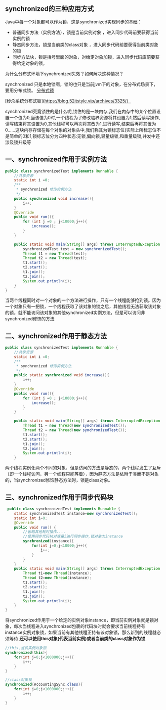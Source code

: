 ## synchronized的三种应用方式

Java中每一个对象都可以作为锁，这是synchronized实现同步的基础：

- 普通同步方法（实例方法），锁是当前实例对象 ，进入同步代码前要获得当前实例的锁
- 静态同步方法，锁是当前类的class对象 ，进入同步代码前要获得当前类对象的锁
- 同步方法块，锁是括号里面的对象，对给定对象加锁，进入同步代码库前要获得给定对象的锁。

为什么分布式环境下synchronized失效？如何解决这种情况？

synchronized 只是本地锁啊，锁的也只是当前jvm下的对象，在分布式场景下，要用分布式锁。
[分布式锁](https://www.cnblogs.com/krcys/p/9379836.html)

[秒杀系统分布式锁](https://blog.52itstyle.vip/archives/3325/）

synchronized究竟锁住的是什么呢,锁住的是一块内存,我们在内存中的某个位置设置一个值为0,当该值为0时,一个线程为了修改临界资源将其设置为1,然后读写操作,读写结束将其设置为0,其他线程可以再次将其改为1,进行读写,结束后再将其置为0......这块内存存储在每个对象的对象头中,我们称其为锁标志位(实际上所标志位不是简单的0和1,锁标志位分为四种状态:无锁,偏向锁,轻量级锁,和重量级锁,并发中还涉及锁升级等

## 一、synchronized作用于实例方法
```java
public class synchronizedTest implements Runnable {
    //共享资源
    static int i =0;
    /**
     * synchronized 修饰实例方法
     */
    public synchronized void increase(){
        i++;
    }
    @Override
    public void run(){
        for (int j =0 ; j<10000;j++){
            increase();
        }
    }

    public static void main(String[] args) throws InterruptedException {
        synchronizedTest test = new synchronizedTest();
        Thread t1 = new Thread(test);
        Thread t2 = new Thread(test);
        t1.start();
        t2.start();
        t1.join();
        t2.join();
        System.out.println(i);
    }
}


```
当两个线程同时对一个对象的一个方法进行操作，只有一个线程能够抢到锁。因为一个对象只有一把锁，一个线程获取了该对象的锁之后，其他线程无法获取该对象的锁，就不能访问该对象的其他synchronized实例方法，但是可以访问非synchronized修饰的方法
## 二、synchronized作用于静态方法
```java
public class synchronizedTest implements Runnable {
    //共享资源
    static int i =0;
    /**
     * synchronized 修饰实例方法
     */
    public static synchronized void increase(){
        i++;
    }
    @Override
    public void run(){
        for (int j =0 ; j<10000;j++){
            increase();
        }
    }

    public static void main(String[] args) throws InterruptedException {
        Thread t1 = new Thread(new synchronizedTest());
        Thread t2 = new Thread(new synchronizedTest());
        t1.start();
        t2.start();
        t1.join();
        t2.join();
        System.out.println(i);
    }

```
两个线程实例化两个不同的对象，但是访问的方法是静态的，两个线程发生了互斥（即一个线程访问，另一个线程只能等着），因为静态方法是依附于类而不是对象的，当synchronized修饰静态方法时，锁是class对象。
## 三、synchronized作用于同步代码块
```java
 public class synchronizedTest implements Runnable {
    static synchronizedTest instance=new synchronizedTest();
    static int i=0;
    @Override
    public void run() {
        //省略其他耗时操作....
        //使用同步代码块对变量i进行同步操作,锁对象为instance
        synchronized(instance){
            for(int j=0;j<10000;j++){
                i++;
            }
        }
    }
    public static void main(String[] args) throws InterruptedException {
        Thread t1=new Thread(instance);
        Thread t2=new Thread(instance);
        t1.start();
        t2.start();
        t1.join();
        t2.join();
        System.out.println(i);
    }
}

```
将synchronized作用于一个给定的实例对象instance，即当前实例对象就是锁对象，每次当线程进入synchronized包裹的代码块时就会要求当前线程持有instance实例对象锁，如果当前有其他线程正持有该对象锁，那么新到的线程就必须等待
**还可以使用this对象(代表当前实例)或者当前类的class对象作为锁**
```java
//this,当前实例对象锁
synchronized(this){
    for(int j=0;j<1000000;j++){
        i++;
    }
}

//class对象锁
synchronized(AccountingSync.class){
    for(int j=0;j<1000000;j++){
        i++;
    }
}

```

